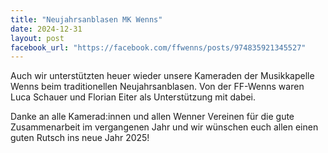 ```yaml
---
title: "Neujahrsanblasen MK Wenns"
date: 2024-12-31
layout: post
facebook_url: "https://facebook.com/ffwenns/posts/974835921345527"
---
```


Auch wir unterstützten heuer wieder unsere Kameraden der Musikkapelle Wenns beim traditionellen Neujahrsanblasen. 
Von der FF-Wenns waren Luca Schauer und Florian Eiter als Unterstützung mit dabei. 

Danke an alle Kamerad:innen und allen Wenner Vereinen für die gute Zusammenarbeit im vergangenen Jahr und wir wünschen euch allen einen guten Rutsch ins neue Jahr 2025!